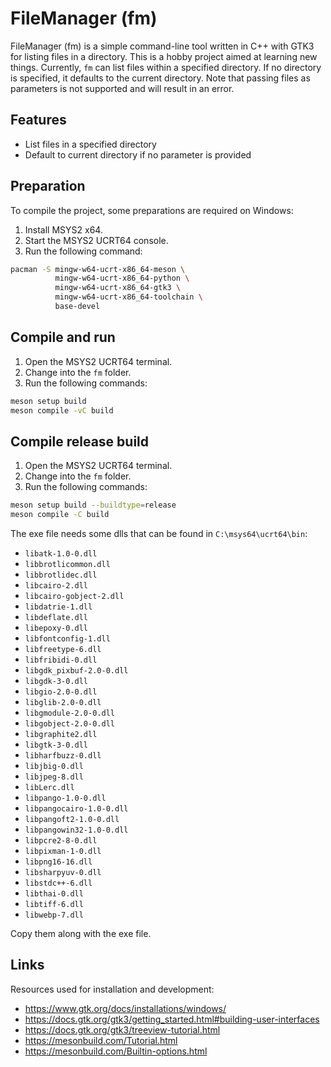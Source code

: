 # FileManager (fm)

FileManager (fm) is a simple command-line tool written in C++ with GTK3 for listing files in a directory. This is a hobby project aimed at learning new things. Currently, `fm` can list files within a specified directory. If no directory is specified, it defaults to the current directory. Note that passing files as parameters is not supported and will result in an error.

## Features

- List files in a specified directory
- Default to current directory if no parameter is provided

## Preparation

To compile the project, some preparations are required on Windows:

1. Install MSYS2 x64.
1. Start the MSYS2 UCRT64 console.
1. Run the following command:

```bash
pacman -S mingw-w64-ucrt-x86_64-meson \
          mingw-w64-ucrt-x86_64-python \
          mingw-w64-ucrt-x86_64-gtk3 \
          mingw-w64-ucrt-x86_64-toolchain \
          base-devel
```

## Compile and run

1. Open the MSYS2 UCRT64 terminal.
1. Change into the `fm` folder.
1. Run the following commands:

```bash
meson setup build
meson compile -vC build
```

## Compile release build

1. Open the MSYS2 UCRT64 terminal.
1. Change into the `fm` folder.
1. Run the following commands:

```bash
meson setup build --buildtype=release
meson compile -C build
```

The exe file needs some dlls that can be found in `C:\msys64\ucrt64\bin`:

- `libatk-1.0-0.dll`
- `libbrotlicommon.dll`
- `libbrotlidec.dll`
- `libcairo-2.dll`
- `libcairo-gobject-2.dll`
- `libdatrie-1.dll`
- `libdeflate.dll`
- `libepoxy-0.dll`
- `libfontconfig-1.dll`
- `libfreetype-6.dll`
- `libfribidi-0.dll`
- `libgdk_pixbuf-2.0-0.dll`
- `libgdk-3-0.dll`
- `libgio-2.0-0.dll`
- `libglib-2.0-0.dll`
- `libgmodule-2.0-0.dll`
- `libgobject-2.0-0.dll`
- `libgraphite2.dll`
- `libgtk-3-0.dll`
- `libharfbuzz-0.dll`
- `libjbig-0.dll`
- `libjpeg-8.dll`
- `libLerc.dll`
- `libpango-1.0-0.dll`
- `libpangocairo-1.0-0.dll`
- `libpangoft2-1.0-0.dll`
- `libpangowin32-1.0-0.dll`
- `libpcre2-8-0.dll`
- `libpixman-1-0.dll`
- `libpng16-16.dll`
- `libsharpyuv-0.dll`
- `libstdc++-6.dll`
- `libthai-0.dll`
- `libtiff-6.dll`
- `libwebp-7.dll`

Copy them along with the exe file.

## Links

Resources used for installation and development:

- https://www.gtk.org/docs/installations/windows/
- https://docs.gtk.org/gtk3/getting_started.html#building-user-interfaces
- https://docs.gtk.org/gtk3/treeview-tutorial.html
- https://mesonbuild.com/Tutorial.html
- https://mesonbuild.com/Builtin-options.html
